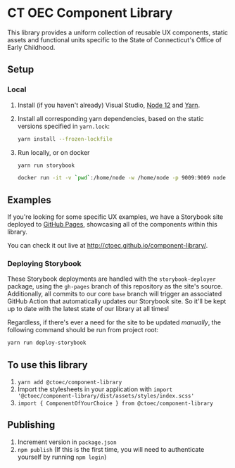 # CT OEC Component Library

This library provides a uniform collection of reusable UX components, static assets and functional units specific to the State of Connecticut's Office of Early Childhood.

## Setup

### Local

1. Install (if you haven't already) Visual Studio, [Node 12](https://nodejs.org/en/download/) and [Yarn](https://yarnpkg.com/lang/en/docs/install/).

1. Install all corresponding yarn dependencies, based on the static versions specified in `yarn.lock`:
   ```.sh
   yarn install --frozen-lockfile
   ```
1. Run locally, or on docker
    ```sh
    yarn run storybook

    docker run -it -v `pwd`:/home/node -w /home/node -p 9009:9009 node yarn run storybook
    ```

## Examples

If you're looking for some specific UX examples, we have a Storybook site deployed to [GitHub Pages](https://pages.github.com/), showcasing all of the components within this library.

You can check it out live at http://ctoec.github.io/component-library/.

### Deploying Storybook

These Storybook deployments are handled with the `storybook-deployer` package, using the `gh-pages` branch of this repository as the site's source. Additionally, all commits to our core `base` branch will trigger an associated GitHub Action that automatically updates our Storybook site. So it'll be kept up to date with the latest state of our library at all times!

Regardless, if there's ever a need for the site to be updated _manually_, the following command should be run from project root:

```.sh
yarn run deploy-storybook
```

## To use this library

1. `yarn add @ctoec/component-library`
1. Import the stylesheets in your application with `import '@ctoec/component-library/dist/assets/styles/index.scss'`
1. `import { ComponentOfYourChoice } from @ctoec/component-library`

## Publishing

1. Increment version in `package.json`
1. `npm publish` (If this is the first time, you will need to authenticate yourself by running `npm login`)

